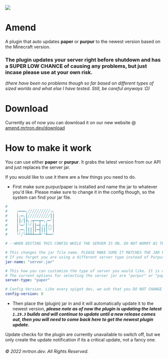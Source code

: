 ![](https://amend.mrtron.dev/images/amendfullcolor.png)

# Amend
A plugin that auto updates **paper** or **purpur** to the newest version based on the Minecraft version.
 ### The plugin updates your server right before shutdown and has a SUPER LOW CHANCE of causing any problems, but just incase please use at your own risk. 
 *(there have been no problems though so far based on different types of sized worlds and what else I have tested. Still, be careful anyways :D)*
 
# Download

Currently as of now you can download it on our new website @ [amend.mrtron.dev/download](https://amend.mrtron.dev/download)
 
 # How to make it work
 You can use either **paper** or **purpur**.
 It grabs the latest version from our API and just replaces the server jar.
 
 If you would like to use it there are a few things you need to do. 
 - First make sure purpur/paper is installed and name the jar to whatever you'd like. Please make sure to change it in the config though, so the system can find your jar file.
 ```yml
#
#    ╭━━━╮╱╱╱╱╱╱╱╱╱╱╭╮
#    ┃╭━╮┃╱╱╱╱╱╱╱╱╱╱┃┃
#    ┃┃╱┃┣╮╭┳━━┳━╮╭━╯┃
#    ┃╰━╯┃╰╯┃┃━┫╭╮┫╭╮┃
#    ┃╭━╮┃┃┃┃┃━┫┃┃┃╰╯┃
#    ╰╯╱╰┻┻┻┻━━┻╯╰┻━━╯

# --WHEN EDITING THIS CONFIG WHILE THE SERVER IS ON, DO NOT WORRY AS THE CONFIG REFRESHES TO SEE THE CHANGES YOU MADE.--

# This changes the jar file name. PLEASE MAKE SURE IT MATCHES THE JAR FILE NAME OR ELSE IT WILL CREATE A NEW JAR FILE.
# If you forget you are using a different server type instead of Purpur and the plugin is running, it will automatically override it to purpur.
jar-name: "server.jar"

# This how you can customize the type of server you would like. It is defaulted to "paper".
# The current options for selecting the server jar are "purpur" or "paper".
server-type: "paper"

# Config Version. Like every spigot dev, we ask that you DO NOT CHANGE THIS PLEASE.
config-version: 8
```
 - Then place the (plugin) jar in and it will automatically update it to the newest version, ***please note as of now the plugin is updating the latest `1.19.3` builds and will continue to update until a new release comes out, then you will need to come back here to get the newest plugin update.***
 
 Update checks for the plugin are currently unavailable to switch off, but we only create the update notification if its a critical update, not a fancy one.
 ###### © 2022 mrtron.dev. All Rights Reserved.
